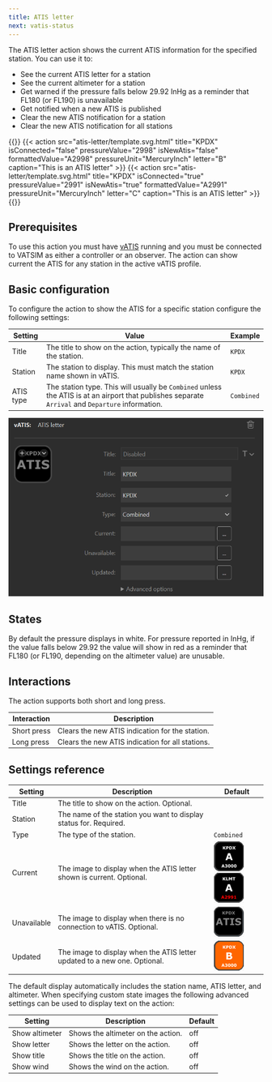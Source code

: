 ```yaml
---
title: ATIS letter
next: vatis-status
---
```


The ATIS letter action shows the current ATIS information for the specified station. You can use it to:

- See the current ATIS letter for a station
- See the current altimeter for a station
- Get warned if the pressure falls below 29.92 InHg as a reminder that FL180 (or FL190) is unavailable
- Get notified when a new ATIS is published
- Clear the new ATIS notification for a station
- Clear the new ATIS notification for all stations

{{<actions>}}
{{< action src="atis-letter/template.svg.html" title="KPDX" isConnected="false" pressureValue="2998" isNewAtis="false" formattedValue="A2998" pressureUnit="MercuryInch" letter="B" caption="This is an ATIS letter" >}}
{{< action src="atis-letter/template.svg.html" title="KPDX" isConnected="true" pressureValue="2991" isNewAtis="true" formattedValue="A2991" pressureUnit="MercuryInch" letter="C" caption="This is an ATIS letter" >}}
{{</actions>}}

## Prerequisites

To use this action you must have [vATIS](https://vatis.app) running and you must be connected to VATSIM as either a controller or an observer. The action can show current the ATIS for any station in the active vATIS profile.

## Basic configuration

To configure the action to show the ATIS for a specific station configure the following settings:

| Setting   | Value                                                                                                                                             | Example    |
| --------- | ------------------------------------------------------------------------------------------------------------------------------------------------- | ---------- |
| Title     | The title to show on the action, typically the name of the station.                                                                               | `KPDX`     |
| Station   | The station to display. This must match the station name shown in vATIS.                                                                          | `KPDX`     |
| ATIS type | The station type. This will usually be `Combined` unless the ATIS is at an airport that publishes separate `Arrival` and `Departure` information. | `Combined` |

![Screenshot of an ATIS letter action configuration, with the title and callsign set to KPDX and the type set to Combined.](atis-letter.png)

## States

By default the pressure displays in white. For pressure reported in InHg, if the value falls below 29.92 the value will show in red as a reminder that FL180 (or FL190, depending on the altimeter value) are unusable.

## Interactions

The action supports both short and long press.

| Interaction | Description                                      |
| ----------- | ------------------------------------------------ |
| Short press | Clears the new ATIS indication for the station.  |
| Long press  | Clears the new ATIS indication for all stations. |

## Settings reference

| Setting     | Description                                                               | Default                                                                                                                      |
| ----------- | ------------------------------------------------------------------------- | ---------------------------------------------------------------------------------------------------------------------------- |
| Title       | The title to show on the action. Optional.                                |                                                                                                                              |
| Station     | The name of the station you want to display status for. Required.         |                                                                                                                              |
| Type        | The type of the station.                                                  | `Combined`                                                                                                                   |
| Current     | The image to display when the ATIS letter shown is current. Optional.     | ![Black background, white text](atis-connected.png) ![Black background, white text, red text for pressure](atis-warning.png) |
| Unavailable | The image to display when there is no connection to vATIS. Optional.      | ![Black background, "ATIS" for letter, grey text](atis-notconnected.png)                                                     |
| Updated     | The image to display when the ATIS letter updated to a new one. Optional. | ![Orange background, white text](atis-updated.png)                                                                           |

The default display automatically includes the station name, ATIS letter, and altimeter. When specifying
custom state images the following advanced settings can be used to display text on the action:

| Setting        | Description                        | Default |
| -------------- | ---------------------------------- | ------- |
| Show altimeter | Shows the altimeter on the action. | off     |
| Show letter    | Shows the letter on the action.    | off     |
| Show title     | Shows the title on the action.     | off     |
| Show wind      | Shows the wind on the action.      | off     |
